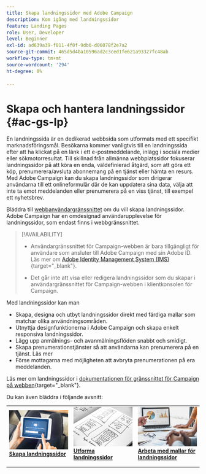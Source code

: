 ```yaml
---
title: Skapa landningssidor med Adobe Campaign
description: Kom igång med landningssidor
feature: Landing Pages
role: User, Developer
level: Beginner
exl-id: ad639a39-f011-4f0f-9db6-d06078f2e7a2
source-git-commit: 465d5d4ba10596ad2c3ced1fe621a93327fc48ab
workflow-type: tm+mt
source-wordcount: '294'
ht-degree: 0%

---
```


# Skapa och hantera landningssidor {#ac-gs-lp}

En landningssida är en dedikerad webbsida som utformats med ett specifikt marknadsföringsmål. Besökarna kommer vanligtvis till en landningssida efter att ha klickat på en länk i ett e-postmeddelande, inlägg i sociala medier eller sökmotorresultat. Till skillnad från allmänna webbplatssidor fokuserar landningssidor på att köra en enda, väldefinierad åtgärd, som att göra ett köp, prenumerera/avsluta abonnemang på en tjänst eller hämta en resurs. Med Adobe Campaign kan du skapa landningssidor som dirigerar användarna till ett onlineformulär där de kan uppdatera sina data, välja att inte ta emot meddelanden eller prenumerera på en viss tjänst, till exempel ett nyhetsbrev.

Bläddra till [webbanvändargränssnittet](../start/campaign-ui.md#campaign-web-user-interface-ac-web-ui) om du vill skapa landningssidor. Adobe Campaign har en omdesignad användarupplevelse för landningssidor, som endast finns i webbgränssnittet.

>[!AVAILABILITY]
>
>* Användargränssnittet för Campaign-webben är bara tillgängligt för användare som ansluter till Adobe Campaign med sin Adobe ID. Läs mer om [Adobe Identity Management System (IMS)](https://helpx.adobe.com/enterprise/using/identity.html){target="_blank"}.
>
>* Det går inte att visa eller redigera landningssidor som du skapar i användargränssnittet för Campaign-webben i klientkonsolen för Campaign.
>

Med landningssidor kan man

* Skapa, designa och utbyt landningssidor direkt med färdiga mallar som matchar olika användningsområden.
* Utnyttja designfunktionerna i Adobe Campaign och skapa enkelt responsiva landningssidor.
* Lägg upp anmälnings- och avanmälningsflöden snabbt och smidigt.
* Skapa prenumerationstjänster så att användarna kan prenumerera på en tjänst. Läs mer
* Förse mottagarna med möjligheten att avbryta prenumerationen på era meddelanden.


Läs mer om landningssidor i [dokumentationen för gränssnittet för Campaign på webben](https://experienceleague.adobe.com/en/docs/campaign-web/v8/landing-pages/get-started-lp){target="_blank"}.

Du kan även bläddra i följande avsnitt:

<table style="table-layout:fixed"><tr style="border: 0;">
<td>
<a href="https://experienceleague.adobe.com/en/docs/campaign-web/v8/landing-pages/create-lp">
<img alt="Lead" src="assets/do-not-localize/lp-subscription.jpeg">
</a>
<div><a href="https://experienceleague.adobe.com/en/docs/campaign-web/v8/landing-pages/create-lp"><strong>Skapa landningssidor</strong>
</div>
<p>
</td>
<td>
<a href="https://experienceleague.adobe.com/en/docs/campaign-web/v8/landing-pages/lp-content">
<img alt="Validering" src="assets/do-not-localize//lp-design.jpg">
</a>
<div>
<a href="https://experienceleague.adobe.com/en/docs/campaign-web/v8/landing-pages/lp-content"><strong>Utforma landningssidor</strong></a>
</div>
<p>
</td>
<td>
<a href="https://experienceleague.adobe.com/en/docs/campaign-web/v8/landing-pages/lp-templates">
<img alt="Validering" src="assets/do-not-localize/lp-reporting.jpg">
</a>
<div>
<a href="https://experienceleague.adobe.com/en/docs/campaign-web/v8/landing-pages/lp-templates"><strong>Arbeta med mallar för landningssidor</strong></a>
</div>
<p>
</td>
</tr></table>
